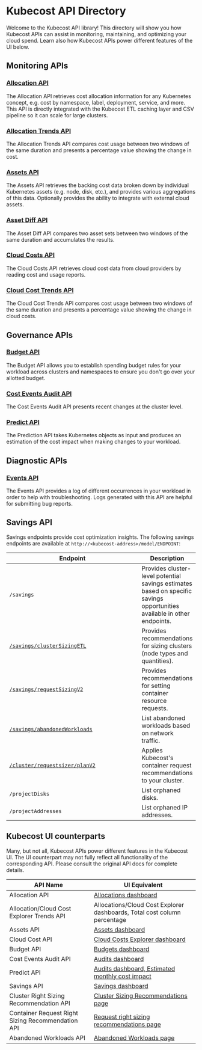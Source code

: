 # Kubecost API Directory

Welcome to the Kubecost API library! This directory will show you how Kubecost APIs can assist in monitoring, maintaining, and optimizing your cloud spend. Learn also how Kubecost APIs power different features of the UI below.

## Monitoring APIs

### [**Allocation API**](api-allocation.md)

The Allocation API retrieves cost allocation information for any Kubernetes concept, e.g. cost by namespace, label, deployment, service, and more. This API is directly integrated with the Kubecost ETL caching layer and CSV pipeline so it can scale for large clusters.

### [Allocation Trends API](allocation-trends-api.md)

The Allocation Trends API compares cost usage between two windows of the same duration and presents a percentage value showing the change in cost.

### [**Assets API**](assets-api.md)

The Assets API retrieves the backing cost data broken down by individual Kubernetes assets (e.g. node, disk, etc.), and provides various aggregations of this data. Optionally provides the ability to integrate with external cloud assets.

### [Asset Diff API](asset-diff.md)

The Asset Diff API compares two asset sets between two windows of the same duration and accumulates the results.

### [Cloud Costs API](cloud-cost-api.md)

The Cloud Costs API retrieves cloud cost data from cloud providers by reading cost and usage reports.

### [Cloud Cost Trends API](cloud-cost-api/cloud-cost-trends-api.md)

The Cloud Cost Trends API compares cost usage between two windows of the same duration and presents a percentage value showing the change in cloud costs.

## Governance APIs

### [Budget API](budget-api.md)

The Budget API allows you to establish spending budget rules for your workload across clusters and namespaces to ensure you don't go over your allotted budget.

### [Cost Events Audit API](cost-events-audit-api.md)

The Cost Events Audit API presents recent changes at the cluster level.

### [Predict API](spec-cost-prediction-api.md)

The Prediction API takes Kubernetes objects as input and produces an estimation of the cost impact when making changes to your workload.

## Diagnostic APIs

### [**Events API**](api-events.md)

The Events API provides a log of different occurrences in your workload in order to help with troubleshooting. Logs generated with this API are helpful for submitting bug reports.

## Savings API

Savings endpoints provide cost optimization insights. The following savings endpoints are available at `http://<kubecost-address>/model/ENDPOINT`:

<table><thead><tr><th width="342">Endpoint</th><th>Description</th></tr></thead><tbody><tr><td><code>/savings</code></td><td>Provides cluster-level potential savings estimates based on specific savings opportunities available in other endpoints.</td></tr><tr><td><a href="cluster-right-sizing-recommendation-api.md"><code>/savings/clusterSizingETL</code></a></td><td>Provides recommendations for sizing clusters (node types and quantities).</td></tr><tr><td><a href="api-request-right-sizing-v2.md"><code>/savings/requestSizingV2</code></a></td><td>Provides recommendations for setting container resource requests.</td></tr><tr><td><a href="api-abandoned-workloads.md"><code>/savings/abandonedWorkloads</code></a></td><td>List abandoned workloads based on network traffic.</td></tr><tr><td><a href="api-request-recommendation-apply.md"><code>/cluster/requestsizer/planV2</code></a></td><td>Applies Kubecost's container request recommendations to your cluster.</td></tr><tr><td><code>/projectDisks</code></td><td>List orphaned disks.</td></tr><tr><td><code>/projectAddresses</code></td><td>List orphaned IP addresses.</td></tr></tbody></table>

## Kubecost UI counterparts

Many, but not all, Kubecost APIs power different features in the Kubecost UI. The UI counterpart may not fully reflect all functionality of the corresponding API. Please consult the original API docs for complete details.

| API Name                                          | UI Equivalent                                                                                                                                    |
| ------------------------------------------------- | ------------------------------------------------------------------------------------------------------------------------------------------------ |
| Allocation API                                    | [Allocations dashboard](/using-kubecost/navigating-the-kubecost-ui/cost-allocation/README.md)                                                |
| Allocation/Cloud Cost Explorer Trends API         | Allocations/Cloud Cost Explorer dashboards, Total cost column percentage                                                                                              |
| Assets API                                        | [Assets dashboard](/using-kubecost/navigating-the-kubecost-ui/assets.md)                                                              |
| Cloud Cost API                                    | [Cloud Costs Explorer dashboard](/using-kubecost/navigating-the-kubecost-ui/cloud-costs-explorer.md)                                  |
| Budget API                                        | [Budgets dashboard](/using-kubecost/navigating-the-kubecost-ui/budgets.md)                                                            |
| Cost Events Audit API                             | [Audits dashboard](/using-kubecost/navigating-the-kubecost-ui/audits.md)                                                              |
| Predict API                                       | [Audits dashboard, Estimated monthly cost impact](/using-kubecost/navigating-the-kubecost-ui/audits.md#estimated-monthly-cost-impact) |
| Savings API                                       | [Savings dashboard](/using-kubecost/navigating-the-kubecost-ui/savings/savings.md)                                                                                                                  |
| Cluster Right Sizing Recommendation API           | [Cluster Sizing Recommendations page](/using-kubecost/navigating-the-kubecost-ui/savings/cluster-right-sizing-recommendations.md)                                                                    |
| Container Request Right Sizing Recommendation API | [Request right sizing recommendations page](/using-kubecost/navigating-the-kubecost-ui/savings/container-request-right-sizing-recommendations.md)                                                                              |
| Abandoned Workloads API                           | [Abandoned Workloads page](/using-kubecost/navigating-the-kubecost-ui/savings/abandoned-workloads.md)                                                                                               |

